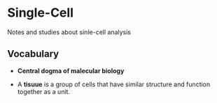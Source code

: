 # Single-Cell
Notes and studies about sinle-cell analysis
## Vocabulary
* **Central dogma of malecular biology**

* A **tisuue** is a group of cells that have similar structure and function together as a unit. 
